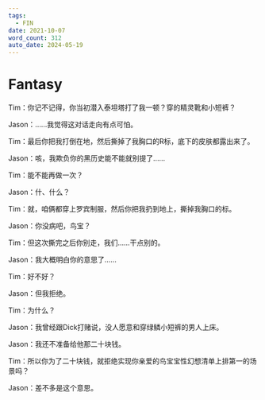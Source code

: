 ```yaml
---
tags:
  - FIN
date: 2021-10-07
word_count: 312
auto_date: 2024-05-19
---
```


# Fantasy

Tim：你记不记得，你当初潜入泰坦塔打了我一顿？穿的精灵靴和小短裤？

Jason：……我觉得这对话走向有点可怕。

Tim：最后你把我打倒在地，然后撕掉了我胸口的R标，底下的皮肤都露出来了。

Jason：咳，我欺负你的黑历史能不能就别提了……

Tim：能不能再做一次？

Jason：什、什么？

Tim：就，咱俩都穿上罗宾制服，然后你把我扔到地上，撕掉我胸口的标。

Jason：你没病吧，鸟宝？

Tim：但这次撕完之后你别走，我们……干点别的。

Jason：我大概明白你的意思了……

Tim：好不好？

Jason：但我拒绝。

Tim：为什么？

Jason：我曾经跟Dick打赌说，没人愿意和穿绿鳞小短裤的男人上床。

Jason：我还不准备给他那二十块钱。

Tim：所以你为了二十块钱，就拒绝实现你亲爱的鸟宝宝性幻想清单上排第一的场景吗？

Jason：差不多是这个意思。
